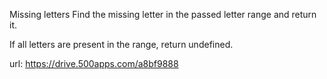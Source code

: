 Missing letters
Find the missing letter in the passed letter range and return it.

If all letters are present in the range, return undefined.

url: https://drive.500apps.com/a8bf9888